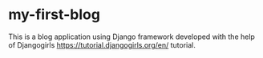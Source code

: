 # my-first-blog
This is a blog application using Django framework developed with the help of Djangogirls https://tutorial.djangogirls.org/en/ tutorial.
